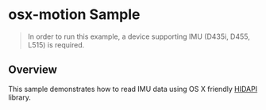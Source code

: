 # osx-motion Sample

> In order to run this example, a device supporting IMU (D435i, D455, L515) is required.

## Overview
This sample demonstrates how to read IMU data using OS X friendly [HIDAPI](http://github.com/signal11/hidapi) library.
